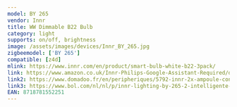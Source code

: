 ```yaml
---
model: BY 265
vendor: Innr
title: WW Dimmable B22 Bulb
category: light
supports: on/off, brightness
image: /assets/images/devices/Innr_BY_265.jpg
zigbeemodel: ['BY 265']
compatible: [z4d]
mlink: https://www.innr.com/en/product/smart-bulb-white-b22-3pack/
link: https://www.amazon.co.uk/Innr-Philips-Google-Assistant-Required/dp/B07H5S7JV5
link2: https://www.domadoo.fr/en/peripheriques/5792-innr-2x-ampoule-connectee-type-b22-zigbee-30-blanc-chaud-2700k-8718781552251.html
link3: https://www.bol.com/nl/nl/p/innr-lighting-by-265-2-intelligente-verlichting-wit-zigbee-9-w/9300000000059312/
EAN: 8718781552251
---
```

